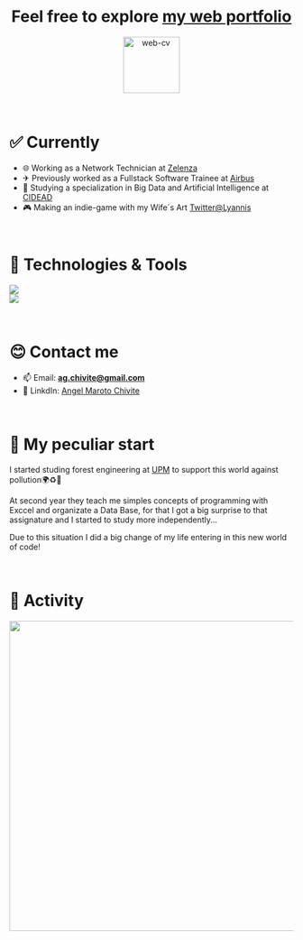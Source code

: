 <h1 align="center">Feel free to explore <a href="https://agchivite.github.io/curriculum-web/">my web portfolio</a></h1>

<div align="center">
  <!--<p>Feel free to explore <a href="https://agchivite.github.io/curriculum-web/">my web portfolio</a>.</p>-->

  <a align="center" href="https://agchivite.github.io/curriculum-web/">
    <img src="./imagenes/cv-web.png" alt="web-cv" width="100" height="100">
  </a>
</div>

<!--<img align="right" alt="encabezado" src="imagenes/encabezado/Captura de pantalla 2022-10-21 085129.jpg">-->

<!--<img align="right" alt="Octocat" width="400" src="https://cdn.discordapp.com/attachments/886222897851531265/1030413977840259092/octocat-1665739845145.png">-->

&nbsp;

<!--<h1 align="left">📚 Student from Spain</h1>

<p>🌍 Languages: ESP🇪🇸 ENG🇺🇸 RU🇷🇺 GER🇩🇪</p>
<p>🏫 Studing at <a href="https://www.iesluisvives.es/">IES Luis Vives</a></p>

&nbsp;-->

<h1 align="left">✅ Currently</h1>

- 🌐 Working as a Network Technician at [Zelenza](https://zelenza.com/)
- ✈ Previously worked as a Fullstack Software Trainee at [Airbus](https://www.airbus.com/en)  
- 💾 Studying a specialization in Big Data and Artificial Intelligence at [CIDEAD](https://www.educacionfpydeportes.gob.es/mc/cidead/centro-integrado.html) 
- 🎮 Making an indie-game with my Wife´s Art [Twitter@Lyannis](https://x.com/dearLyannis)

&nbsp;

<h1 align="left">🚀 Technologies & Tools</h1>
<div align="left">
    <img src="https://skillicons.dev/icons?i=kotlin,androidstudio,firebase,java,raspberrypi,cs,dotnet" /><br>
    <img src="https://skillicons.dev/icons?i=py,react,js,mongodb,mysql,docker,git" />
</div>


&nbsp;

<h1 align="left">😊 Contact me</h1>

- 📫 Email: **ag.chivite@gmail.com**
- 📘 LinkdIn: <a href="https://www.linkedin.com/in/angel-maroto-chivite-14b0a0162/">Angel Maroto Chivite</a>

&nbsp;

<h1 align="left">📄 My peculiar start</h1>
<p align="left">
I started studing forest engineering</a> at 
<a href="https://www.upm.es/">UPM</a> to support this world against pollution🌍♻️💚 
</p>

<p aligne="left">
At second year they teach me simples concepts of programming with Exccel and organizate a Data Base, for that I got a big surprise to that assignature and I started to study more independently...
</p>

<p aligne="left">
Due to this situation I did a big change of my life entering in this new world of code!
</p>

<!--&nbsp;

<h1 align="left">✨ My Hobbies</h1>

- Coming soon...-->

&nbsp;

<h1 align="left">🌠 Activity</h1>

<!--<p align ="center">
    <img src = "https://github-readme-stats.vercel.app/api?username=sbytmacke&show_icons=true&locale=en">
</p>-->

<!--<p align ="center">
    <img src="https://wakatime.com/share/@c8c9e80a-05ec-4350-bf2e-c6c38ca30b85/c9379c61-9a02-45ff-b852-d12f01ec6802.svg" width="830" height = 550>
</p>-->

<p align ="center">
    <img src="https://wakatime.com/share/@c8c9e80a-05ec-4350-bf2e-c6c38ca30b85/264badf6-8d85-42d4-8661-d09de3ef4613.svg" width="830" height = 550>
</p>
